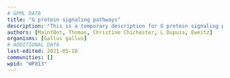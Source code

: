 ```yaml
---
# GPML DATA
title: "G protein signaling pathways"
description: "This is a temporary description for G protein signaling pathways"
authors: [MaintBot, Thomas, Christine Chichester, L Dupuis, Eweitz]
organisms: [Gallus gallus]
# ADDITIONAL DATA
last-edited: 2021-05-18
communities: []
wpid: "WP813"
---
```

